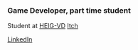 ### Game Developer, part time student

Student at [HEIG-VD](https://heig-vd.ch/)
[Itch](https://strueux.itch.io/)

[LinkedIn](https://www.linkedin.com/in/simon-guggisberg-122366200/)

<!--
**GuggisbergSimon/GuggisbergSimon** is a ✨ _special_ ✨ repository because its `README.md` (this file) appears on your GitHub profile.

Here are some ideas to get you started:

- 🔭 I’m currently working on ...
- 🌱 I’m currently learning ...
- 👯 I’m looking to collaborate on ...
- 🤔 I’m looking for help with ...
- 💬 Ask me about ...
- 📫 How to reach me: ...
- 😄 Pronouns: ...
- ⚡ Fun fact: ...
-->
